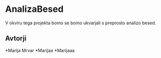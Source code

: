 # AnalizaBesed

V okviru tega projekta bomo se bomo ukvarjali s preprosto analizo besed.


## Avtorji

*Marija Mrvar
*Marijaa
*Marijaaa